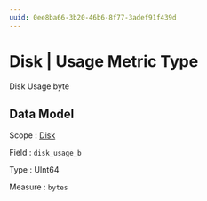 ```yaml
---
uuid: 0ee8ba66-3b20-46b6-8f77-3adef91f439d
---
```

# Disk | Usage Metric Type

Disk Usage byte

## Data Model

Scope
: [Disk](../../metric-scopes-reference/disk.md)

Field
: `disk_usage_b`

Type
: UInt64

Measure
: `bytes`
